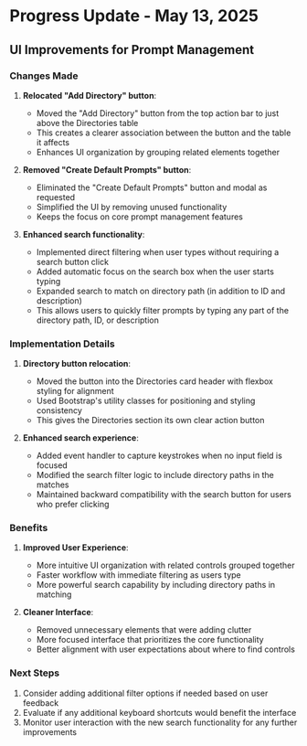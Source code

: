 # Progress Update - May 13, 2025

## UI Improvements for Prompt Management

### Changes Made

1. **Relocated "Add Directory" button**:
   - Moved the "Add Directory" button from the top action bar to just above the Directories table
   - This creates a clearer association between the button and the table it affects
   - Enhances UI organization by grouping related elements together

2. **Removed "Create Default Prompts" button**:
   - Eliminated the "Create Default Prompts" button and modal as requested
   - Simplified the UI by removing unused functionality
   - Keeps the focus on core prompt management features

3. **Enhanced search functionality**:
   - Implemented direct filtering when user types without requiring a search button click
   - Added automatic focus on the search box when the user starts typing
   - Expanded search to match on directory path (in addition to ID and description)
   - This allows users to quickly filter prompts by typing any part of the directory path, ID, or description

### Implementation Details

1. **Directory button relocation**:
   - Moved the button into the Directories card header with flexbox styling for alignment
   - Used Bootstrap's utility classes for positioning and styling consistency
   - This gives the Directories section its own clear action button

2. **Enhanced search experience**:
   - Added event handler to capture keystrokes when no input field is focused
   - Modified the search filter logic to include directory paths in the matches
   - Maintained backward compatibility with the search button for users who prefer clicking

### Benefits

1. **Improved User Experience**:
   - More intuitive UI organization with related controls grouped together
   - Faster workflow with immediate filtering as users type
   - More powerful search capability by including directory paths in matching

2. **Cleaner Interface**:
   - Removed unnecessary elements that were adding clutter
   - More focused interface that prioritizes the core functionality
   - Better alignment with user expectations about where to find controls

### Next Steps

1. Consider adding additional filter options if needed based on user feedback
2. Evaluate if any additional keyboard shortcuts would benefit the interface
3. Monitor user interaction with the new search functionality for any further improvements
